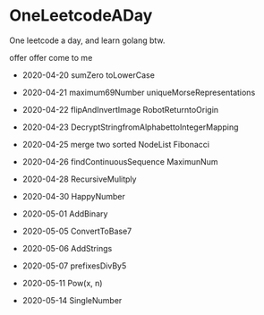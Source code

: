 # OneLeetcodeADay

One leetcode a day, and learn golang btw.

offer offer come to me 

- 2020-04-20 sumZero toLowerCase

- 2020-04-21 maximum69Number uniqueMorseRepresentations

- 2020-04-22 flipAndInvertImage  RobotReturntoOrigin

- 2020-04-23 DecryptStringfromAlphabettoIntegerMapping

- 2020-04-25 merge two sorted NodeList  Fibonacci

- 2020-04-26 findContinuousSequence MaximunNum

- 2020-04-28 RecursiveMulitply

- 2020-04-30 HappyNumber

- 2020-05-01 AddBinary

- 2020-05-05 ConvertToBase7

- 2020-05-06 AddStrings

- 2020-05-07 prefixesDivBy5

- 2020-05-11 Pow(x, n)

- 2020-05-14 SingleNumber